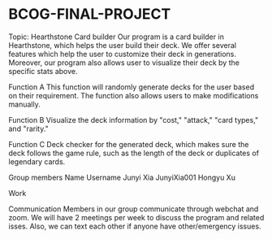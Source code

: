 # BCOG-FINAL-PROJECT
Topic: Hearthstone Card builder
Our program is a card builder in Hearthstone, which helps the user build their deck. We offer several features which help the user to customize their deck in generations. Moreover, our program also allows user to visualize their deck by the specific stats above. 

Function A
This function will randomly generate decks for the user based on their requirement. The function also allows users to make modifications manually. 

Function B
Visualize the deck information by "cost," "attack," "card types," and "rarity." 

Function C
Deck checker for the generated deck, which makes sure the deck follows the game rule, such as the length of the deck or duplicates of legendary cards. 


Group members
Name     Username 
Junyi Xia  JunyiXia001
Hongyu Xu

Work 


Communication
Members in our group communicate through webchat and zoom. We will have 2 meetings per week to discuss the program and related isses. Also, we can text each other if anyone have other/emergency issues. 


